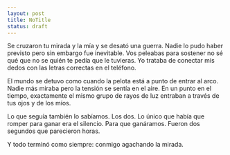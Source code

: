 ```yaml
---
layout: post
title: NoTitle
status: draft
---
```


Se cruzaron tu mirada y la mía y se desató una guerra.
Nadie lo pudo haber previsto pero sin embargo fue inevitable.
Vos peleabas para sostener no sé qué que no se quién te pedía que le tuvieras.
Yo trataba de conectar mis dedos con las letras correctas en el teléfono.

El mundo se detuvo como cuando la pelota está a punto de entrar al arco.
Nadie más miraba pero la tensión se sentía en el aire.
En un punto en el tiempo,
exactamente el mismo grupo de rayos de luz entraban a través de tus ojos y de los míos.

Lo que seguía también lo sabíamos. Los dos.
Lo único que había que romper para ganar era el silencio.
Para que ganáramos.
Fueron dos segundos que parecieron horas.

Y todo terminó como siempre: conmigo agachando la mirada.
